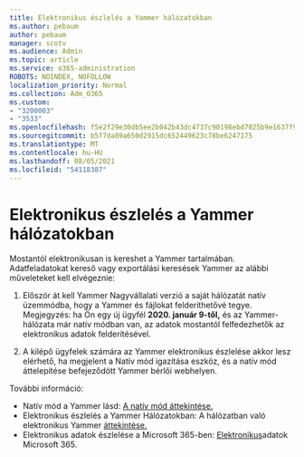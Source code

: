 ```yaml
---
title: Elektronikus észlelés a Yammer hálózatokban
ms.author: pebaum
author: pebaum
manager: scotv
ms.audience: Admin
ms.topic: article
ms.service: o365-administration
ROBOTS: NOINDEX, NOFOLLOW
localization_priority: Normal
ms.collection: Adm_O365
ms.custom:
- "3200003"
- "3533"
ms.openlocfilehash: f5e2f29e30db5ee2b042b43dc4737c90198ebd7025b9e1637f922b655a1a3f83
ms.sourcegitcommit: b5f7da89a650d2915dc652449623c78be6247175
ms.translationtype: MT
ms.contentlocale: hu-HU
ms.lasthandoff: 08/05/2021
ms.locfileid: "54118387"
---
```

# <a name="ediscovery-in-yammer-networks"></a>Elektronikus észlelés a Yammer hálózatokban

Mostantól elektronikusan is kereshet a Yammer tartalmában.  Adatfeladatokat kereső vagy exportálási keresések Yammer az alábbi műveleteket kell elvégeznie:

1. Először át kell Yammer Nagyvállalati verzió a saját hálózatát natív üzemmódba, hogy a Yammer és fájlokat felderíthetővé tegye. Megjegyzés: ha Ön egy új ügyfél **2020. január 9-től,** és az Yammer-hálózata már natív módban van, az adatok mostantól felfedezhetők az elektronikus adatok felderítésével.

2. A kilépő ügyfelek számára az Yammer elektronikus észlelése akkor lesz elérhető, ha megjelent a Natív mód igazítása eszköz, és a natív mód áttelepítése befejeződött Yammer bérlői webhelyen.

További információ:

- Natív mód a Yammer lásd: [A natív mód áttekintése.](https://docs.microsoft.com/yammer/configure-your-yammer-network/overview-native-mode)
- Elektronikus észlelés a Yammer Hálózatokban: A hálózatban való elektronikus Yammer [áttekintése.](https://docs.microsoft.com/yammer/manage-security-and-compliance/overview-of-ediscovery)
- Elektronikus adatok észlelése a Microsoft 365-ben: [Elektronikus](https://docs.microsoft.com/microsoft-365/compliance/ediscovery)adatok Microsoft 365.
